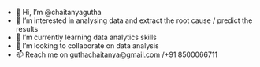 - 👋 Hi, I’m @chaitanyagutha
- 👀 I’m interested in analysing data and extract the root cause / predict the results
- 🌱 I’m currently learning data analytics skills
- 💞️ I’m looking to collaborate on data analysis
- 📫 Reach me on guthachaitanya@gmail.com /+91 8500066711

<!---
chaitanyagutha/chaitanyagutha is a ✨ special ✨ repository because its `README.md` (this file) appears on your GitHub profile.
You can click the Preview link to take a look at your changes.
--->
